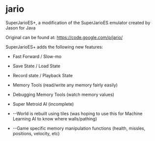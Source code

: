 # jario
SuperJarioES+, a modification of the SuperJarioES emulator created by Jason for Java

Original can be found at: https://code.google.com/p/jario/

SuperJarioES+ adds the following new features:

- Fast Forward / Slow-mo

- Save State / Load State

- Record state / Playback State 

- Memory Tools (read/write any memory fairly easily)

- Debugging Memory Tools (watch memory values)

- Super Metroid AI (incomplete) 

 - --World is rebuilt using tiles (was hoping to use this for Machine Learning AI to know where walls/pathing)
 - --Game specific memory manipulation functions (health, missles, positions, velocity, etc)

